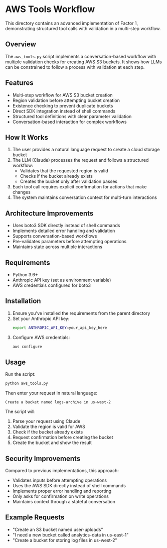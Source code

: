 # AWS Tools Workflow

This directory contains an advanced implementation of Factor 1, demonstrating structured tool calls with validation in a multi-step workflow.

## Overview

The `aws_tools.py` script implements a conversation-based workflow with multiple validation checks for creating AWS S3 buckets. It shows how LLMs can be constrained to follow a process with validation at each step.

## Features

- Multi-step workflow for AWS S3 bucket creation
- Region validation before attempting bucket creation
- Existence checking to prevent duplicate buckets
- Direct SDK integration instead of shell commands
- Structured tool definitions with clear parameter validation
- Conversation-based interaction for complex workflows

## How It Works

1. The user provides a natural language request to create a cloud storage bucket
2. The LLM (Claude) processes the request and follows a structured workflow:
   - Validates that the requested region is valid
   - Checks if the bucket already exists
   - Creates the bucket only after validation passes
3. Each tool call requires explicit confirmation for actions that make changes
4. The system maintains conversation context for multi-turn interactions

## Architecture Improvements

- Uses boto3 SDK directly instead of shell commands
- Implements detailed error handling and validation
- Supports conversation-based workflows
- Pre-validates parameters before attempting operations
- Maintains state across multiple interactions

## Requirements

- Python 3.6+
- Anthropic API key (set as environment variable)
- AWS credentials configured for boto3

## Installation

1. Ensure you've installed the requirements from the parent directory
2. Set your Anthropic API key:
   ```bash
   export ANTHROPIC_API_KEY=your_api_key_here
   ```
3. Configure AWS credentials:
   ```bash
   aws configure
   ```

## Usage

Run the script:
```bash
python aws_tools.py
```

Then enter your request in natural language:
```
Create a bucket named logs-archive in us-west-2
```

The script will:
1. Parse your request using Claude
2. Validate the region is valid for AWS
3. Check if the bucket already exists
4. Request confirmation before creating the bucket
5. Create the bucket and show the result

## Security Improvements

Compared to previous implementations, this approach:
- Validates inputs before attempting operations
- Uses the AWS SDK directly instead of shell commands
- Implements proper error handling and reporting
- Only asks for confirmation on write operations
- Maintains context through a stateful conversation

## Example Requests

- "Create an S3 bucket named user-uploads"
- "I need a new bucket called analytics-data in us-east-1"
- "Create a bucket for storing log files in us-west-2"
